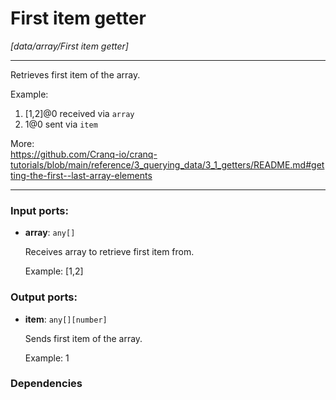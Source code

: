 # First item getter

_[data/array/First item getter]_

---

Retrieves first item of the array.  
  
Example:  
1. [1,2]@0 received via `array`  
2. 1@0 sent via `item`  
  
More:  
https://github.com/Cranq-io/cranq-tutorials/blob/main/reference/3_querying_data/3_1_getters/README.md#getting-the-first--last-array-elements  

---

### Input ports:

* __array__: ` any[] `

    Receives array to retrieve first item from.
    
    Example:
    [1,2]

### Output ports:

* __item__: ` any[][number] `

    Sends first item of the array.
    
    Example:
    1

### Dependencies




